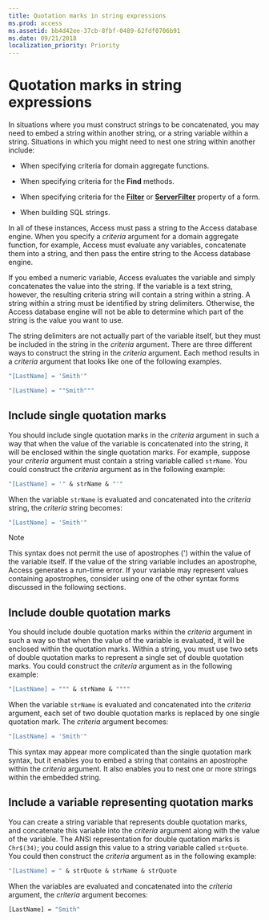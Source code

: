 ```yaml
---
title: Quotation marks in string expressions
ms.prod: access
ms.assetid: bb4d42ee-37cb-8fbf-0489-62fdf0706b91
ms.date: 09/21/2018
localization_priority: Priority
---
```



# Quotation marks in string expressions

In situations where you must construct strings to be concatenated, you may need to embed a string within another string, or a string variable within a string. Situations in which you might need to nest one string within another include:

- When specifying criteria for domain aggregate functions.
    
- When specifying criteria for the **Find** methods.
    
- When specifying criteria for the **[Filter](../../../api/Access.Form.Filter(property).md)** or **[ServerFilter](../../../api/Access.Form.ServerFilter.md)** property of a form.
    
- When building SQL strings.
    

In all of these instances, Access must pass a string to the Access database engine. When you specify a _criteria_ argument for a domain aggregate function, for example, Access must evaluate any variables, concatenate them into a string, and then pass the entire string to the Access database engine.

If you embed a numeric variable, Access evaluates the variable and simply concatenates the value into the string. If the variable is a text string, however, the resulting criteria string will contain a string within a string. A string within a string must be identified by string delimiters. Otherwise, the Access database engine will not be able to determine which part of the string is the value you want to use.

The string delimiters are not actually part of the variable itself, but they must be included in the string in the  _criteria_ argument. There are three different ways to construct the string in the _criteria_ argument. Each method results in a _criteria_ argument that looks like one of the following examples.

```vb
"[LastName] = 'Smith'"
```


```vb
"[LastName] = ""Smith"""
```


## Include single quotation marks

You should include single quotation marks in the _criteria_ argument in such a way that when the value of the variable is concatenated into the string, it will be enclosed within the single quotation marks. For example, suppose your _criteria_ argument must contain a string variable called `strName`. You could construct the _criteria_ argument as in the following example:


```vb
"[LastName] = '" & strName & "'"
```

When the variable `strName` is evaluated and concatenated into the _criteria_ string, the _criteria_ string becomes:

```vb
"[LastName] = 'Smith'"
```

> [!NOTE] 
> This syntax does not permit the use of apostrophes (') within the value of the variable itself. If the value of the string variable includes an apostrophe, Access generates a run-time error. If your variable may represent values containing apostrophes, consider using one of the other syntax forms discussed in the following sections.


## Include double quotation marks

You should include double quotation marks within the _criteria_ argument in such a way so that when the value of the variable is evaluated, it will be enclosed within the quotation marks. Within a string, you must use two sets of double quotation marks to represent a single set of double quotation marks. You could construct the _criteria_ argument as in the following example:

```vb
"[LastName] = """ & strName & """"
```

When the variable `strName` is evaluated and concatenated into the _criteria_ argument, each set of two double quotation marks is replaced by one single quotation mark. The _criteria_ argument becomes:

```vb
"[LastName] = 'Smith'"
```

This syntax may appear more complicated than the single quotation mark syntax, but it enables you to embed a string that contains an apostrophe within the  _criteria_ argument. It also enables you to nest one or more strings within the embedded string.


## Include a variable representing quotation marks

You can create a string variable that represents double quotation marks, and concatenate this variable into the  _criteria_ argument along with the value of the variable. The ANSI representation for double quotation marks is `Chr$(34)`; you could assign this value to a string variable called `strQuote`. You could then construct the _criteria_ argument as in the following example:


```vb
"[LastName] = " & strQuote & strName & strQuote
```

When the variables are evaluated and concatenated into the  _criteria_ argument, the _criteria_ argument becomes:

```vb
[LastName] = "Smith"
```


